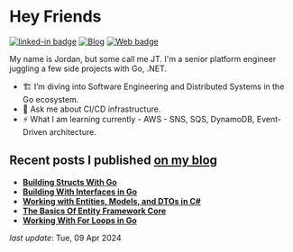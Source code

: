 <h1>Hey Friends</h1>

[![linked-in badge](https://img.shields.io/badge/JordanTaylor-2088FF?style=flat&logo=linkedin)](https://www.linkedin.com/in/jordan-taylor-3555aba6/)
[![Blog](https://img.shields.io/badge/Blog-2088FF?&style=flat&logo=blog&logoColor=white)]([https://blog.justjordant.com](https://medium.com/@jordantay9014))
[![Web badge](https://img.shields.io/badge/WebSite-30302f?style=flat&logo=google_chrome)](https://justjordant.com/)

My name is Jordan, but some call me JT. I'm a senior platform engineer juggling a few side projects with Go, .NET.


- 🏗️ I’m diving into Software Engineering and Distributed Systems in the Go ecosystem.
- 💬 Ask me about CI/CD infrastructure.
- ⚡ What I am learning currently - AWS - SNS, SQS, DynamoDB, Event-Driven architecture.

## Recent posts I published [on my blog](https://blog.justjordant.com)

- **[Building Structs With Go](https://justjordant.com/blog/building-structs-with-go/)**
- **[Building With Interfaces in Go](https://justjordant.com/blog/building-with-interfaces-in-go/)**
- **[Working with Entities, Models, and DTOs in C#](https://justjordant.com/blog/c-sharp-entities-models/)**
- **[The Basics Of Entity Framework Core](https://justjordant.com/blog/dotnet-ef-core/)**
- **[Working With For Loops in Go](https://justjordant.com/blog/go-loops/)**

<!-- 
- **[Building Structs With Go](https://justjordant.com/blog/building-structs-with-go/)** ()
- **[Building With Interfaces in Go](https://justjordant.com/blog/building-with-interfaces-in-go/)** ()
- **[Working with Entities, Models, and DTOs in C#](https://justjordant.com/blog/c-sharp-entities-models/)** ()
- **[The Basics Of Entity Framework Core](https://justjordant.com/blog/dotnet-ef-core/)** ()
- **[Working With For Loops in Go](https://justjordant.com/blog/go-loops/)** ()
 -->

_last update_: Tue, 09 Apr 2024
